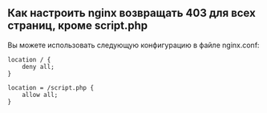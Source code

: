 ## Как настроить nginx возвращать 403 для всех страниц, кроме script.php

Вы можете использовать следующую конфигурацию в файле nginx.conf:

```
location / { 
    deny all; 
} 

location = /script.php { 
    allow all; 
}
```
